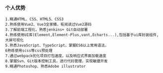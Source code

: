 ### 个人优势

    1.精通HTML、CSS、HTML5、CSS3
    2.熟练使用Vue2、Vue3全家桶，有阅读过Vue2源码
    3.了解前端工程化，熟悉jenkins+ Git自动部署
    4.熟练使用UI库(Element,Element-Plus,vant,Echarts...),包括基于ui库封装组件,大屏可视化
    5.熟悉JavaScript、TypeScript，掌握ES6以上常用语法，
    6熟练使用scss等css预处理
    7.通过webpack优化项目打包速度，以及响应式界面加载速度
    8.掌握Svn、Git版本控制工具，进行代码管理，实现敏捷开发
    9.精通Photoshop、熟悉Adobe illustrator